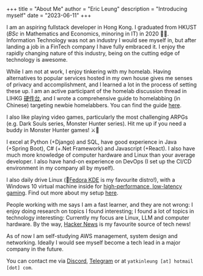 +++
title = "About Me"
author = "Eric Leung"
description = "Introducing myself"
date = "2023-06-11"
+++

I am an aspiring fullstack developer in Hong Kong. I graduated from HKUST (*BSc* in Mathematics and Economics, minoring in IT) in 2020 :man_student:. Information Technology was not an industry I would see myself in, but after landing a job in a FinTech company I have fully embraced it. I enjoy the rapidly changing nature of this industry, being on the cutting edge of technology is awesome.

While I am not at work, I enjoy tinkering with my homelab. Having alternatives to popular services hosted in my own house gives me senses of privacy and accomplishment, and I learned a lot in the process of setting these up. I am an active participant of the homelab discussion thread in LIHKG [硬件台](https://lihkg.com/category/22), and I wrote a comprehensive guide to homelabbing (in Chinese) targeting newbie homelabbers. You can find the guide [here](../posts/003_lihkg_consumer_nas/).

I also like playing video games, particularly the most challenging ARPGs (e.g. Dark Souls series, Monster Hunter series). Hit me up if you need a buddy in Monster Hunter games! :crossed_swords::dragon:

I excel at Python (+Django) and SQL, have good experience in Java (+Spring Boot), C# (+.Net Framework) and Javascript (+React). I also have much more knowledge of computer hardware and Linux than your average developer. I also have hand-on experience on DevOps (I set up the CI/CD environment in my company all by myself).

I also daily drive Linux (:tophat:[Fedora KDE](https://fedoraproject.org/spins/kde/) is my favourite distro!), with a Windows 10 virtual machine inside for [high-performance, low-latency gaming](../posts/002_win10_to_linux/). Find out more about my setup [here](https://github.com/regunakyle/dotfiles).

People working with me says I am a fast learner, and they are not wrong: I enjoy doing research on topics I found interesting; I found a lot of topics in technology interesting: Currently my focus are Linux, LLM and computer hardware. By the way, [Hacker News](https://news.ycombinator.com/front) is my favourite source of tech news!

As of now I am self-studying AWS management, system design and networking. Ideally I would see myself become a tech lead in a major company in the future.

You can contact me via [Discord](https://discordapp.com/users/263243377821089792), [Telegram](https://t.me/regunakyle) or at `yatkinleung [at] hotmail [dot] com`.

